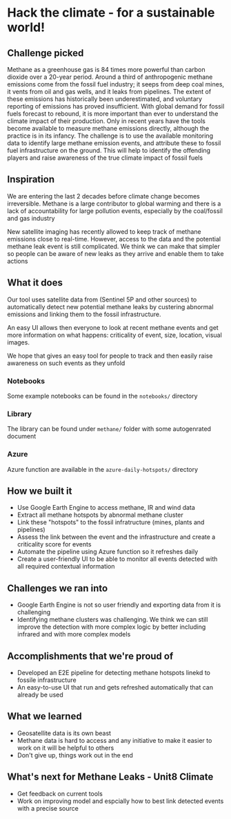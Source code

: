 # Hack the climate - for a sustainable world!

## Challenge picked

Methane as a greenhouse gas is 84 times more powerful than carbon dioxide over a 20-year period. Around a third of anthropogenic methane emissions come from the fossil fuel industry; it seeps from deep coal mines, it vents from oil and gas wells, and it leaks from pipelines. The extent of these emissions has historically been underestimated, and voluntary reporting of emissions has proved insufficient. With global demand for fossil fuels forecast to rebound, it is more important than ever to understand the climate impact of their production. Only in recent years have the tools become available to measure methane emissions directly, although the practice is in its infancy. The challenge is to use the available monitoring data to identify large methane emission events, and attribute these to fossil fuel infrastructure on the ground. This will help to identify the offending players and raise awareness of the true climate impact of fossil fuels

## Inspiration

We are entering the last 2 decades before climate change becomes irreversible. Methane is a large contributor to global warming and there is a lack of accountability for large pollution events, especially by  the coal/fossil and gas industry

New satellite imaging has recently allowed to keep track of methane emissions close to real-time. However, access to the data and the potential methane leak event is still complicated. We think we can make that simpler so people can be aware of new leaks as they arrive and enable them to take actions

## What it does

Our tool uses satellite data from (Sentinel 5P and other sources) to automatically detect new potential methane leaks by custering abnormal emissions and linking them to the fossil infrastructure.

An easy UI allows then everyone to look at recent methane events and get more information on what happens: criticality of event, size, location, visual images.

We hope that gives an easy tool for people to track and then easily raise awareness on such events as they unfold

### Notebooks

Some example notebooks can be found in the `notebooks/` directory

### Library

The library can be found under `methane/` folder with some autogenrated document

### Azure

Azure function are available in the `azure-daily-hotspots/` directory

## How we built it

* Use Google Earth Engine to access methane, IR and wind data
* Extract all methane hotspots by abnormal methane cluster
* Link these "hotspots" to the fossil infratructure (mines, plants and pipelines)
* Assess the link between the event and the infrastructure and create a criticality score for events
* Automate the pipeline using Azure function so it refreshes daily 
* Create a user-friendly UI to be able to monitor all events detected with all required contextual information

## Challenges we ran into

* Google Earth Engine is not so user friendly and exporting data from it is challenging
* Identifying methane clusters was challenging. We think we can still improve the detection with more complex logic by better including infrared and with more complex models

## Accomplishments that we're proud of

* Developed an E2E pipeline for detecting methane hotspots linekd to fossile infrastructure
* An easy-to-use UI that run and gets refreshed automatically that can already be used

## What we learned

* Geosatellite data is its own beast
* Methane data is hard to access and any initiative to make it easier to work on it will be helpful to others
* Don't give up, things work out in the end

## What's next for Methane Leaks - Unit8 Climate

* Get feedback on current tools
* Work on improving model and espcially how to best link detected events with a precise source
